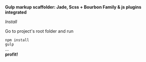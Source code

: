 **Gulp markup scaffolder: Jade, Scss + Bourbon Family & js plugins integrated**

_Install_

Go to project's root folder and run

`npm install`<br>
`gulp`<br>
...<br>
**profit!**